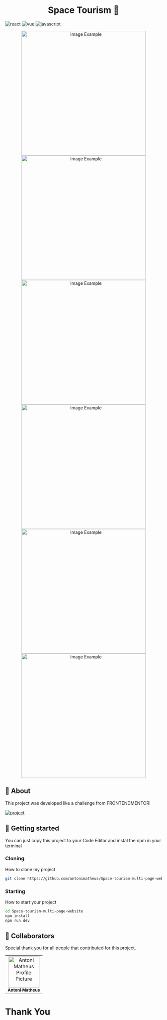 [JAVASCRIPT__BADGE]: https://img.shields.io/badge/Javascript-000?style=for-the-badge&logo=javascript
[REACT__BADGE]: https://img.shields.io/badge/React-005CFE?style=for-the-badge&logo=react
[VUE__BADGE]: https://img.shields.io/badge/VueJS-fff?style=for-the-badge&logo=vue
[PROJECT__BADGE]: https://img.shields.io/badge/📱Visit_this_project-000?style=for-the-badge&logo=project
[PROJECT__URL]: https://spacetourismwebpage.netlify.app/

<h1 align="center" style="font-weight: bold;">Space Tourism 🚀</h1>

![react][REACT__BADGE]
![vue][VUE__BADGE]
![javascript][JAVASCRIPT__BADGE]


<p align="center">
     <img src="https://github.com/user-attachments/assets/862dec84-daa6-4ce0-9dee-f92bb274d0cb" alt="Image Example" width="400px">
     <img src="https://github.com/user-attachments/assets/330176b9-54b3-476c-a3de-994a36bd7541" alt="Image Example" width="400px">
     <img src="https://github.com/user-attachments/assets/2734e802-0abb-4ab9-9991-e5b15a87ad5c" alt="Image Example" width="400px">
     <img src="https://github.com/user-attachments/assets/74652ec7-7229-436d-9686-fc99da522721" alt="Image Example" width="400px">
        <img src="https://github.com/user-attachments/assets/b25e8748-e7a0-4570-b678-02c6466a87db" alt="Image Example" width="400px">
    <img src="https://github.com/user-attachments/assets/505e7e5c-e311-4aa8-a7cf-e5925b8fd288" alt="Image Example" width="400px">
</p>

<h2 id="started">📌 About</h2>

This project was developed like a challenge from FRONTENDMENTOR!

[![project][PROJECT__BADGE]][PROJECT__URL]

<h2 id="started">🚀 Getting started</h2>

You can just copy this project to your Code Editor and instal the npm in your terminal

<h3>Cloning</h3>

How to clone my project

```bash
git clone https://github.com/antonimatheus/Space-tourism-multi-page-website
```

<h3>Starting</h3>

How to start your project

```bash
cd Space-tourism-multi-page-website
npm install
npm run dev
```
<h2 id="colab">🤝 Collaborators</h2>

Special thank you for all people that contributed for this project.

<table>
  <tr>
    <td align="center">
      <a href="#">
        <img src="https://avatars.githubusercontent.com/u/125527018?v=4" width="100px;" alt="Antoni Matheus Profile Picture"/><br>
        <sub>
          <b>Antoni Matheus</b>
        </sub>
      </a>
    </td>
  </tr>
</table>

<h1>Thank You</h1>
